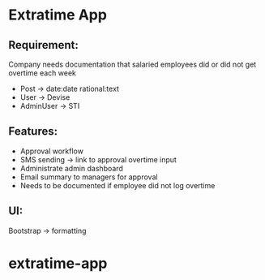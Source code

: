 # Extratime App


## Requirement: 
Company needs documentation that salaried employees did or did not get overtime each week

- Post -> date:date rational:text
- User -> Devise
- AdminUser -> STI


## Features:
- Approval workflow
- SMS sending -> link to approval overtime input
- Administrate admin dashboard
- Email summary to managers for approval
- Needs to be documented if employee did not log overtime

## UI:
Bootstrap -> formatting

# extratime-app
